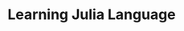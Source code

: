 <!--
---
layout: default
title: Learning Julia
tag: julia
nav_order: 3
---
-->
# Learning Julia Language
